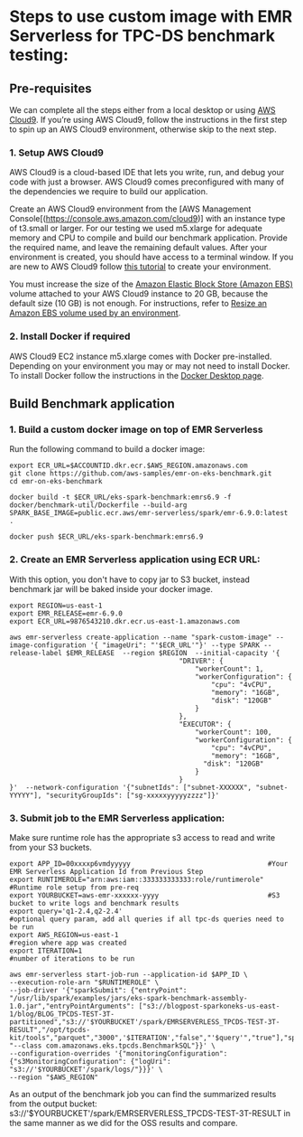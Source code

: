 # Steps to use custom image with EMR Serverless for TPC-DS benchmark testing:

## Pre-requisites
We can complete all the steps either from a local desktop or using [AWS Cloud9](https://aws.amazon.com/cloud9/).  If you’re using AWS Cloud9, follow the instructions in the first step to spin up an AWS Cloud9 environment, otherwise skip to the next step.

### 1. Setup AWS Cloud9
AWS Cloud9 is a cloud-based IDE that lets you write, run, and debug your code with just a browser. AWS Cloud9 comes preconfigured with many of the dependencies we require to build our application.

Create an AWS Cloud9 environment from the [AWS Management Console[(https://console.aws.amazon.com/cloud9)] with an instance type of t3.small or larger. For our testing we used m5.xlarge for adequate memory and CPU to compile and build our benchmark application. Provide the required name, and leave the remaining default values. After your environment is created, you should have access to a terminal window. If you are new to AWS Cloud9 follow [this tutorial](https://docs.aws.amazon.com/cloud9/latest/user-guide/tutorial.html) to create your environment.

You must increase the size of the [Amazon Elastic Block Store (Amazon EBS)](https://aws.amazon.com/ebs/) volume attached to your AWS Cloud9 instance to 20 GB, because the default size (10 GB) is not enough. For instructions, refer to [Resize an Amazon EBS volume used by an environment](https://docs.aws.amazon.com/cloud9/latest/user-guide/move-environment.html#move-environment-resize).

### 2. Install Docker if required
AWS Cloud9 EC2 instance m5.xlarge comes with Docker pre-installed. Depending on your environment you may or may not need to install Docker. To install Docker follow the instructions in the [Docker Desktop page](https://docs.docker.com/desktop/#download-and-install).

## Build Benchmark application

### 1. Build a custom docker image on top of EMR Serverless

Run the following command to build a docker image:

```
export ECR_URL=$ACCOUNTID.dkr.ecr.$AWS_REGION.amazonaws.com
git clone https://github.com/aws-samples/emr-on-eks-benchmark.git
cd emr-on-eks-benchmark

docker build -t $ECR_URL/eks-spark-benchmark:emrs6.9 -f docker/benchmark-util/Dockerfile --build-arg SPARK_BASE_IMAGE=public.ecr.aws/emr-serverless/spark/emr-6.9.0:latest .

docker push $ECR_URL/eks-spark-benchmark:emrs6.9
```

### 2. Create an EMR Serverless application using ECR URL:
With this option, you don't have to copy jar to S3 bucket, instead benchmark jar will be baked inside your docker image.

```
export REGION=us-east-1       
export EMR_RELEASE=emr-6.9.0 
export ECR_URL=9876543210.dkr.ecr.us-east-1.amazonaws.com

aws emr-serverless create-application --name "spark-custom-image" --image-configuration '{ "imageUri": "'$ECR_URL'"}' --type SPARK --release-label $EMR_RELEASE  --region $REGION  --initial-capacity '{
                                          "DRIVER": {
                                              "workerCount": 1,
                                              "workerConfiguration": {
                                                  "cpu": "4vCPU",
                                                  "memory": "16GB",
                                                  "disk": "120GB"
                                              }
                                          },
                                          "EXECUTOR": {
                                              "workerCount": 100,
                                              "workerConfiguration": {
                                                  "cpu": "4vCPU",
                                                  "memory": "16GB",
                                                "disk": "120GB"
                                              }
                                          }
}'  --network-configuration '{"subnetIds": ["subnet-XXXXXX", "subnet-YYYYY"], "securityGroupIds": ["sg-xxxxxyyyyyzzzz"]}'
```

### 3. Submit job to the EMR Serverless application:

Make sure runtime role has the appropriate s3 access to read and write from your S3 buckets.

```
export APP_ID=00xxxxp6vmdyyyyy                                  #Your EMR Serverless Application Id from Previous Step 
export RUNTIMEROLE="arn:aws:iam::333333333333:role/runtimerole" #Runtime role setup from pre-req
export YOURBUCKET=aws-emr-xxxxxx-yyyy                           #S3 bucket to write logs and benchmark results
export query='q1-2.4,q2-2.4'                                    #optional query param, add all queries if all tpc-ds queries need to be run
export AWS_REGION=us-east-1                                     #region where app was created
export ITERATION=1                                              #number of iterations to be run

aws emr-serverless start-job-run --application-id $APP_ID \
--execution-role-arn "$RUNTIMEROLE" \
--job-driver '{"sparkSubmit": {"entryPoint": "/usr/lib/spark/examples/jars/eks-spark-benchmark-assembly-1.0.jar","entryPointArguments": ["s3://blogpost-sparkoneks-us-east-1/blog/BLOG_TPCDS-TEST-3T-partitioned","s3://'$YOURBUCKET'/spark/EMRSERVERLESS_TPCDS-TEST-3T-RESULT","/opt/tpcds-kit/tools","parquet","3000",'$ITERATION',"false","'$query'","true"],"sparkSubmitParameters": "--class com.amazonaws.eks.tpcds.BenchmarkSQL"}}' \
--configuration-overrides '{"monitoringConfiguration": {"s3MonitoringConfiguration": {"logUri": "s3://'$YOURBUCKET'/spark/logs/"}}}' \
--region "$AWS_REGION"
```

As an output of the benchmark job you can find the summarized results from the output bucket: s3://'$YOURBUCKET'/spark/EMRSERVERLESS_TPCDS-TEST-3T-RESULT in the same manner as we did for the OSS results and compare.
